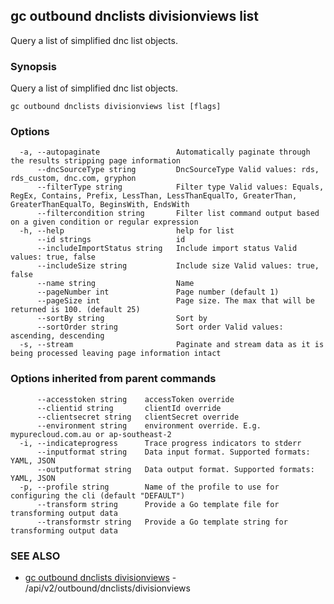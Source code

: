 ## gc outbound dnclists divisionviews list

Query a list of simplified dnc list objects.

### Synopsis

Query a list of simplified dnc list objects.

```
gc outbound dnclists divisionviews list [flags]
```

### Options

```
  -a, --autopaginate                 Automatically paginate through the results stripping page information
      --dncSourceType string         DncSourceType Valid values: rds, rds_custom, dnc.com, gryphon
      --filterType string            Filter type Valid values: Equals, RegEx, Contains, Prefix, LessThan, LessThanEqualTo, GreaterThan, GreaterThanEqualTo, BeginsWith, EndsWith
      --filtercondition string       Filter list command output based on a given condition or regular expression
  -h, --help                         help for list
      --id strings                   id
      --includeImportStatus string   Include import status Valid values: true, false
      --includeSize string           Include size Valid values: true, false
      --name string                  Name
      --pageNumber int               Page number (default 1)
      --pageSize int                 Page size. The max that will be returned is 100. (default 25)
      --sortBy string                Sort by
      --sortOrder string             Sort order Valid values: ascending, descending
  -s, --stream                       Paginate and stream data as it is being processed leaving page information intact
```

### Options inherited from parent commands

```
      --accesstoken string    accessToken override
      --clientid string       clientId override
      --clientsecret string   clientSecret override
      --environment string    environment override. E.g. mypurecloud.com.au or ap-southeast-2
  -i, --indicateprogress      Trace progress indicators to stderr
      --inputformat string    Data input format. Supported formats: YAML, JSON
      --outputformat string   Data output format. Supported formats: YAML, JSON
  -p, --profile string        Name of the profile to use for configuring the cli (default "DEFAULT")
      --transform string      Provide a Go template file for transforming output data
      --transformstr string   Provide a Go template string for transforming output data
```

### SEE ALSO

* [gc outbound dnclists divisionviews](gc_outbound_dnclists_divisionviews.html)	 - /api/v2/outbound/dnclists/divisionviews


